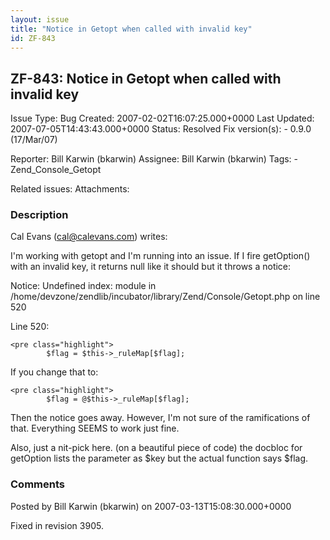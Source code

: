 ```yaml
---
layout: issue
title: "Notice in Getopt when called with invalid key"
id: ZF-843
---
```


ZF-843: Notice in Getopt when called with invalid key
-----------------------------------------------------

 Issue Type: Bug Created: 2007-02-02T16:07:25.000+0000 Last Updated: 2007-07-05T14:43:43.000+0000 Status: Resolved Fix version(s): - 0.9.0 (17/Mar/07)
 
 Reporter:  Bill Karwin (bkarwin)  Assignee:  Bill Karwin (bkarwin)  Tags: - Zend\_Console\_Getopt
 
 Related issues: 
 Attachments: 
### Description

Cal Evans (cal@calevans.com) writes:

I'm working with getopt and I'm running into an issue. If I fire getOption() with an invalid key, it returns null like it should but it throws a notice:

Notice: Undefined index: module in /home/devzone/zendlib/incubator/library/Zend/Console/Getopt.php on line 520

Line 520:

 
    <pre class="highlight">
            $flag = $this->_ruleMap[$flag];


If you change that to:

 
    <pre class="highlight">
            $flag = @$this->_ruleMap[$flag];


Then the notice goes away. However, I'm not sure of the ramifications of that. Everything SEEMS to work just fine.

Also, just a nit-pick here. (on a beautiful piece of code) the docbloc for getOption lists the parameter as $key but the actual function says $flag.

 

 

### Comments

Posted by Bill Karwin (bkarwin) on 2007-03-13T15:08:30.000+0000

Fixed in revision 3905.

 

 